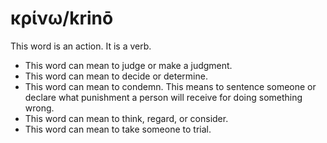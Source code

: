 # κρίνω/krinō
This word is an action. It is a verb.

* This word can mean to judge or make a judgment.
* This word can mean to decide or determine.
* This word can mean to condemn. This means to sentence someone or declare what punishment a person will receive for doing something wrong.
* This word can mean to think, regard, or consider.
* This word can mean to take someone to trial.
